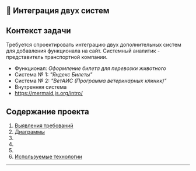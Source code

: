 ## 🔁 Интеграция двух систем

## Контекст задачи

Требуется спроектировать интеграцию двух дополнительных систем для добавления функционала на сайт. Системный аналитик - представитель транспортной компании.
- Функционал: *Оформление билета для перевозки животного*
- Система № 1: *"Яндекс Билеты"*
- Система № 2: *"ВетАИС (Программа ветеринарных клиник)"*
- Внутренняя система
- https://mermaid.js.org/intro/


## Содержание проекта

1. [Выявления требований](identification-of-requirements.md)
2. [Диаграммы](diagrams.md)
3. 
4.
5. 
6. [Используемые технологии](TechStack.json)



---
